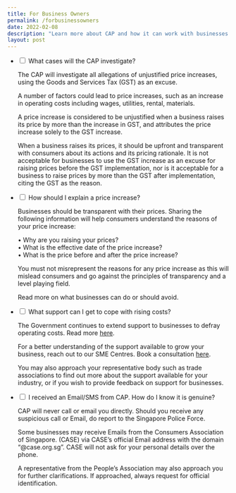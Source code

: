 ```yaml
---
title: For Business Owners
permalink: /forbusinessowners
date: 2022-02-08
description: "Learn more about CAP and how it can work with businesses.  "
layout: post
---
```

<ul class="jekyllcodex_accordion">
<li>
    <input type="checkbox" id="accordion1">
    <label for="accordion1">What cases will the CAP investigate? </label>
    <div>
      <p>The CAP will investigate all allegations of unjustified price increases, using the Goods and Services Tax (GST) as an excuse. 
			</p>
      <p>A number of factors could lead to price increases, such as an increase in operating costs including wages, utilities, rental, materials. 
			</p>
			<p>A price increase is considered to be unjustified when a business raises its price by more than the increase in GST, and attributes the price increase solely to the GST increase.</p>
			<p>When a business raises its prices, it should be upfront and transparent with consumers about its actions and its pricing rationale. It is not acceptable for businesses to use the GST increase as an excuse for raising prices before the GST implementation, nor is it acceptable for a business to raise prices by more than the GST after implementation, citing the GST as the reason.
			</p>
    </div>
</li>
	
<li>
    <input type="checkbox" id="accordion2">
    <label for="accordion2">How should I explain a price increase? </label>
    <div>
      <p>Businesses should be transparent with their prices. Sharing the following information will help consumers understand the reasons of your price increase:
			</p>
			<p>
				•	Why are you raising your prices?<br>
				•	What is the effective date of the price increase?<br>
				•	What is the price before and after the price increase?
			</p>
			<p>
				You must not misrepresent the reasons for any price increase as this will mislead consumers and go against the principles of transparency and a level playing field.

Read more on what businesses can do or should avoid.
			</p>
    </div>
</li>
	
<li>
    <input type="checkbox" id="accordion3">
    <label for="accordion3">What support can I get to cope with rising costs?</label>
    <div>
      <p>
				The Government continues to extend support to businesses to defray operating costs. Read more <a href="https://go.gov.sg/469pwq" target="_blank">here</a>. 
			</p>
			<p>
				For a better understanding of the support available to grow your business, reach out to our SME Centres. Book a consultation <a href="https://www.enterprisesg.gov.sg/non-financial-assistance/for-singapore-companies/network-of-partners/sme-centres/overview" target="_blank">here</a>.
			</p>
			<p>
				You may also approach your representative body such as trade associations to find out more about the support available for your industry, or if you wish to provide feedback on support for businesses.
			</p>
	</div>
</li>
			
<li>
    <input type="checkbox" id="accordion4">
    <label for="accordion4">I received an Email/SMS from CAP. How do I know it is genuine? </label>
    <div>
      <p>CAP will never call or email you directly. Should you receive any suspicious call or Email, do report to the Singapore Police Force.  
			</p>
			<p>
				Some businesses may receive Emails from the Consumers Association of Singapore.  (CASE) via CASE’s official Email address with the domain “@case.org.sg”. CASE will not ask for your personal details over the phone. 
			</p>
			<p>
				A representative from the People’s Association may also approach you for further clarifications. If approached, always request for official identification.
			</p>
    </div>
</li>
</ul>